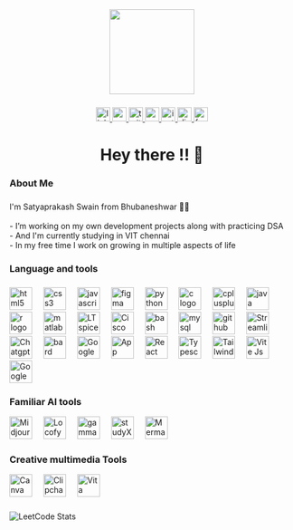 <div align="center">
  <img height="150" src="https://encrypted-tbn0.gstatic.com/images?q=tbn:ANd9GcTnDrLd4YDmRCSdfSys9u3tNj3o1iBJvulhQQ&s"  />
</div>

###

<div align="center">
  <a href="https://www.linkedin.com/in/satyaprakash-swain-613067210/" target="_blank">
    <img src="https://img.shields.io/static/v1?message=LinkedIn&logo=linkedin&label=&color=0077B5&logoColor=white&labelColor=&style=for-the-badge" height="25" alt="linkedin logo"  />
  </a>
  <a href="https://www.youtube.com/@Satyaprakash__1929" target="_blank">
    <img src="https://img.shields.io/static/v1?message=Youtube&logo=youtube&label=&color=FF0000&logoColor=white&labelColor=&style=for-the-badge" height="25" alt="youtube logo"  />
  </a>
  <a href="https://x.com/Satya_1929" target="_blank">
    <img src="https://img.shields.io/static/v1?message=Twitter&logo=twitter&label=&color=1DA1F2&logoColor=white&labelColor=&style=for-the-badge" height="25" alt="twitter logo"  />
  </a>
  <a href="spswain2003.org@gmail.com" target="_blank">
    <img src="https://img.shields.io/static/v1?message=Gmail&logo=gmail&label=&color=D14836&logoColor=white&labelColor=&style=for-the-badge" height="25" alt="gmail logo"  />
  </a>
  <a href="https://www.instagram.com/satya__social" target="_blank">
    <img src="https://img.shields.io/static/v1?message=Instagram&logo=instagram&label=&color=E4405F&logoColor=white&labelColor=&style=for-the-badge" height="25" alt="instagram logo"  />
  </a>
  <a href="Satyaprakash Swain#4868" target="_blank">
    <img src="https://img.shields.io/static/v1?message=Discord&logo=discord&label=&color=7289DA&logoColor=white&labelColor=&style=for-the-badge" height="25" alt="discord logo"  />
  </a>
  <a href="https://www.facebook.com/profile.php?id=100077099600615" target="_blank">
    <img src="https://img.shields.io/static/v1?message=Facebook&logo=facebook&label=&color=1877F2&logoColor=white&labelColor=&style=for-the-badge" height="25" alt="facebook logo"  />
  </a>
</div>

###

<h1 align="center">Hey there !! 👋</h1>

###

<h3 align="left">About Me </h3>

###

<p align="left">I'm Satyaprakash Swain from Bhubaneshwar 👩‍💻<br><br>- I’m working on my own development projects along with practicing DSA <br>- And I'm currently studying in VIT chennai<br>- In my free time I work on growing in multiple aspects of life</p>

###

<h3 align="left">Language and tools </h3>

###

<div align="left">
  <img src="https://cdn.jsdelivr.net/gh/devicons/devicon/icons/html5/html5-original.svg" height="40" alt="html5 logo"  />
  <img width="12" />
  <img src="https://cdn.jsdelivr.net/gh/devicons/devicon/icons/css3/css3-original.svg" height="40" alt="css3 logo"  />
  <img width="12" />
  <img src="https://cdn.jsdelivr.net/gh/devicons/devicon/icons/javascript/javascript-original.svg" height="40" alt="javascript logo"  />
  <img width="12" />
  <img src="https://cdn.jsdelivr.net/gh/devicons/devicon/icons/figma/figma-original.svg" height="40" alt="figma logo"  />
  <img width="12" />
  <img src="https://cdn.jsdelivr.net/gh/devicons/devicon/icons/python/python-original.svg" height="40" alt="python logo"  />
  <img width="12" />
  <img src="https://cdn.jsdelivr.net/gh/devicons/devicon/icons/c/c-original.svg" height="40" alt="c logo"  />
  <img width="12" />
  <img src="https://cdn.jsdelivr.net/gh/devicons/devicon/icons/cplusplus/cplusplus-original.svg" height="40" alt="cplusplus logo"  />
  <img width="12" />
  <img src="https://cdn.jsdelivr.net/gh/devicons/devicon/icons/java/java-original.svg" height="40" alt="java logo"  />
  <img width="12" />
  <img src="https://cdn.simpleicons.org/r/276DC3" height="40" alt="r logo"  />
  <img width="12" />
  <img src="https://skillicons.dev/icons?i=matlab" height="40" alt="matlab logo"  />
  <img width="12" />
  <img src="https://911electronic.com/wp-content/uploads/2020/11/LTSpice-logo.jpg" height="40" alt="LT spice"  />
  <img width="12" />
  <img src="https://filehulk.com/wp-content/uploads/2020/01/packet-Tracer-Picture.png" height="40" alt="Cisco packet tracer "  />
  <img width="12" />
  <img src="https://cdn.simpleicons.org/gnubash/4EAA25" height="40" alt="bash logo"  />
  <img width="12" />
  <img src="https://cdn.jsdelivr.net/gh/devicons/devicon/icons/mysql/mysql-original.svg" height="40" alt="mysql logo"  />
  <img width="12" />
  <img src="https://skillicons.dev/icons?i=github" height="40" alt="github logo"  />
  <img width="12" />
  <img src="https://img.stackshare.io/service/11393/default_67e251b5860795095fe91618cf3ef8d09257469a.png" height="40" alt="Streamlit logo"  />
  <img width="12" />
  <img src="https://static.vecteezy.com/system/resources/previews/024/558/803/non_2x/openai-chatgpt-logo-icon-free-png.png" height="40" alt="Chatgpt API logo"  />
  <img width="12" />
  <img src="https://freelogopng.com/images/all_img/1690653777google-bard-icon.png" height="40" alt="bard API logo"  />
  <img width="12" />
  <img src="https://static.vecteezy.com/system/resources/previews/031/389/425/large_2x/google-sheets-logo-transparent-free-png.png" height="40" alt="Google Sheeet as Database"  />
  <img width="12" />
  <img src="https://th.bing.com/th/id/OIP.buOWE6utW-uGCWLBcOFNvwHaHa?w=2048&h=2048&rs=1&pid=ImgDetMain" height="40" alt="App script logo"  />
  <img width="12" />
  <img src="https://pnghq.com/wp-content/uploads/pnghq.com-react-logo-high-resolutio-8-2048x1781.png" height="40" alt="React for frontend web logo"  />
  <img width="12" />
  <img src="https://th.bing.com/th/id/OIP.maKe3jXsLd8flovNsX2_3QHaHa?w=167&h=180&c=7&r=0&o=5&dpr=1.1&pid=1.7" height="40" alt="Typescript with react frontend logo"  />
  <img width="12" />
  <img src="https://creazilla-store.fra1.digitaloceanspaces.com/icons/3257079/file-type-tailwind-icon-md.png" height="40" alt="Tailwind css logo"  />
  <img width="12" />
  <img src="https://th.bing.com/th/id/OIP.-clCRotMTDkkIpeLClXBsAHaHa?rs=1&pid=ImgDetMain" height="40" alt="Vite Js build tool logo"  />
  <img width="12" />
  <img src="https://pnghq.com/wp-content/uploads/logo-google-analytics-png-transparent-image-1536x864.png" height="40" alt="Google analytics logo"  />



</div>

###

<h3 align="left">Familiar AI tools </h3>

<div align="left">
  <img src="https://uxwing.com/wp-content/themes/uxwing/download/brands-and-social-media/midjourney-color-icon.png" height="40" alt="Midjourney image tool "  />
  <img width="12" />
  <img src="https://www.locofy.ai/assets/icons/apple-touch-icon.png" height="40" alt="Locofy frontend tool "  />  
  <img width="12" />
  <img src="https://th.bing.com/th/id/OIP.jA_4bvuEz5MM5PGisBJtYQAAAA?rs=1&pid=ImgDetMain" height="40" alt="gamma pdf tool "  />  
  <img width="12" />
  <img src="https://atai-main.b-cdn.net/tools/studyx-icon.jpeg" height="40" alt="studyX Homework tool "  />  
  <img width="12" />
  <img src="https://encrypted-tbn0.gstatic.com/images?q=tbn:ANd9GcTPMgbHVXJCw0zQzk3DtR607-823YIxR1Zi_Q&s" height="40" alt="Mermaid Flowchart tool "  /> 
</div>

<!--
bolt.new for webdev 
-->

###

<h3 align="left"> Creative multimedia Tools</h3>

<div align="left">
  <img src="https://freelogopng.com/images/all_img/1656733637logo-canva-png.png" height="40" alt="Canva "  />
  <img width="12" />
  <img src="https://cdn01.symbaloo.com/smarkDefinitionAssets/89/smarkDef41310_1679412280062.png" height="40" alt="Clipchamp "  />  
  <img width="12" />
  <img src="https://encrypted-tbn0.gstatic.com/images?q=tbn:ANd9GcQGSDtXfanAoFTv8-oUhXiP01t6s7KIm4szJw&s" height="40" alt="Vita "  />  
</div>

###

![LeetCode Stats](https://leetcard.jacoblin.cool/Satya__1929?theme=nord&font=Noto%20Sans%20Sundanese&ext=contest)

<!--
![Leetcode Stats](https://leetcard.jacoblin.cool/Satya__1929?ext=contest)
ext=activity
ext=contest
ext=heatmap

Productive tool - habitica , notion ,etc
Creative multimedia Tools - picsart

-->


